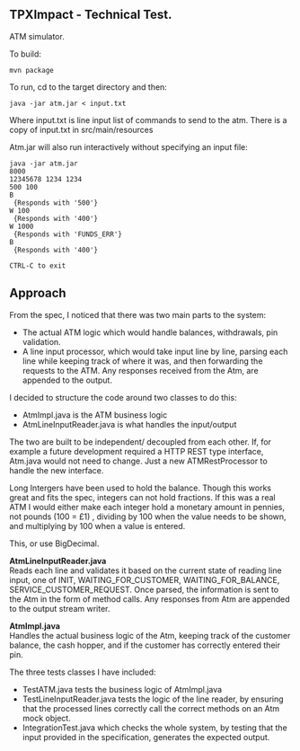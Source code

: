 ## TPXImpact - Technical Test.

ATM simulator.

To build:

	mvn package

To run, cd to the target directory and then:
	
	java -jar atm.jar < input.txt 
	
Where input.txt is line input list of commands to send to the atm. There is a copy of input.txt in src/main/resources

Atm.jar will also run interactively without specifying an input file:
	
	java -jar atm.jar
	8000
	12345678 1234 1234
	500 100
	B
	 {Responds with '500'}
	W 100
	 {Responds with '400'}
	W 1000
	 {Responds with 'FUNDS_ERR'}
	B
	 {Responds with '400'}
	 
	CTRL-C to exit
	
## Approach

From the spec, I noticed that there was two main parts to the system:
 - The actual ATM logic which would handle balances, withdrawals, pin validation.
 - A line input processor, which would take input line by line, parsing each line while keeping track of where it was, and then forwarding the requests to the ATM. Any responses received from the Atm, are appended to the output. 

I decided to structure the code around two classes to do this:
 - AtmImpl.java is the ATM business logic
 - AtmLineInputReader.java is what handles the input/output 
 
The two are built to be independent/ decoupled from each other.  If, for example a future development required a HTTP REST type interface, Atm.java would
not need to change.  Just a new ATMRestProcessor to handle the new interface.

Long Intergers have been used to hold the balance.  Though this works great and fits the spec,  integers can not hold fractions. If this was a real ATM I would either make each integer hold a monetary amount in pennies, not pounds (100 = £1) ,  dividing by 100 when the value needs to be shown, and multiplying by 100 when a value is entered.  


This, or use BigDecimal. 
 
**AtmLineInputReader.java**   
Reads each line and validates it based on the current state of reading line input, one of INIT, WAITING_FOR_CUSTOMER, WAITING_FOR_BALANCE, SERVICE_CUSTOMER_REQUEST.  Once parsed, the information is sent to the Atm in the form of method calls.  Any responses from Atm are appended to the output stream writer.
 	 
**AtmImpl.java**   
Handles the actual business logic of the Atm, keeping track of the customer balance, the cash hopper, and if the customer has correctly entered their pin.
 
 The three tests classes I have included:
  - TestATM.java  tests the business logic of AtmImpl.java
  - TestLineInputReader.java tests the logic of the line reader, by ensuring that the processed lines correctly call the correct methods on an Atm mock object.
  - IntegrationTest.java which checks the whole system, by testing that the input provided in the specification, generates the expected output.
  


  
